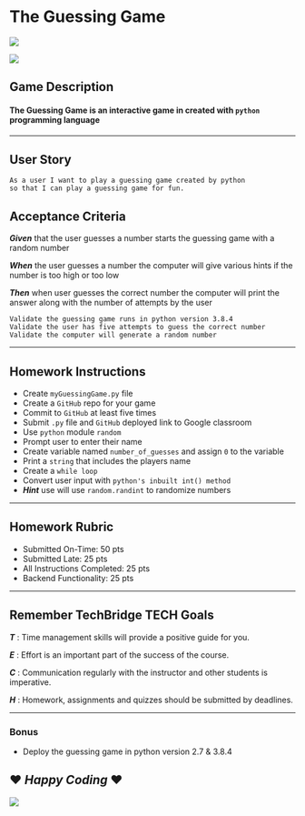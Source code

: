 # The Guessing Game 

<img src="https://img.shields.io/badge/python-100.0%25-green"> 

![](/pythonHomework/images/gamePicture.png)

## Game Description 
#### The Guessing Game is an interactive game in created with `python` programming language 
---
## User Story
    As a user I want to play a guessing game created by python
    so that I can play a guessing game for fun. 

## Acceptance Criteria 
**_Given_** that the user guesses a number starts the guessing game with a random number
    
**_When_** the user guesses a number the computer will give various hints if the number is too high or too low
    
**_Then_** when user guesses the correct number the computer will print the answer along with the number of attempts by the user 

    Validate the guessing game runs in python version 3.8.4
    Validate the user has five attempts to guess the correct number
    Validate the computer will generate a random number  
---
## Homework Instructions
* Create `myGuessingGame.py` file
* Create a `GitHub` repo for your game
* Commit to `GitHub` at least five times
* Submit `.py` file and `GitHub` deployed link to Google classroom 
* Use `python` module `random`
* Prompt user to enter their name
* Create variable named `number_of_guesses` and assign `0` to the variable 
* Print a `string` that includes the players name
* Create a `while loop`
* Convert user input with `python's inbuilt int() method` 
* **_Hint_** use will use `random.randint` to randomize numbers 
---
## Homework Rubric 
* Submitted On-Time: 50 pts
* Submitted Late: 25 pts
* All Instructions Completed: 25 pts
* Backend Functionality: 25 pts
---
## Remember TechBridge TECH Goals

**_T_** : Time management skills will provide a positive guide for you.

**_E_** : Effort is an important part of the success of the course.
    
**_C_** : Communication regularly with the instructor and other students is imperative.
    
**_H_** :  Homework, assignments and quizzes should be submitted by deadlines.

---
### Bonus
* Deploy the guessing game in python version 2.7 & 3.8.4

## ❤ **_Happy Coding_** ❤
![](/pythonHomework/images/TechBridgeLogo.png)

